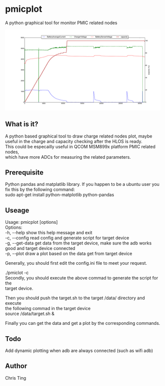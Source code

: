 # pmicplot  
A python graphical tool for monitor PMIC related nodes  

![Alt text](data/meilan2.png?raw=true "Optional Title")
  
What is it?  
----------  
A python based graphical tool to draw charge related nodes plot, maybe  
useful in the charge and capacity checking after the HLOS is ready.  
This could be especailly useful in QCOM MSM899x platform PMIC related nodes,  
which have more ADCs for measuring the related parameters.  
  
Prerequisite  
------------  
Python pandas and matplatlib library. If you happen to be a ubuntu user you  
fix this by the following command:  
sudo apt-get install python-matplotlib python-pandas  
  
Useage  
------  
Usage: pmicplot [options]  
Options:  
  -h, --help      show this help message and exit  
  -c, --config    read config and generate script for target device  
  -g, --get-data  get data from the target device, make sure the adb works  
                  good and target device connected  
  -p, --plot      draw a plot based on the data get from target device  
  
Generally, you should first edit the config.ini file to meet your request.  
  
./pmiclot -c  
Secondly, you should execute the above commad to generate the script for the  
target device.  
  
Then you should push the target.sh to the target /data/ directory and execute  
the following commad in the target device  
source /data/target.sh &  
  
Finally you can get the data and get a plot by the corresponding commands.  
  
  
Todo  
----  
Add dynamic plotting when adb are always connected (such as wifi adb)  
  
  
Author  
------  
Chris Ting  
